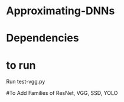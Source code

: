 # Approximating-DNNs

# Dependencies


# to run
Run test-vgg.py

#To Add
Families of ResNet, VGG, SSD, YOLO
